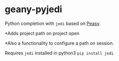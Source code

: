 # geany-pyjedi

Python completion with `jedi` based on [Peasy](https://github.com/kugel-/peasy).


*Adds project path on project open

*Also a functionality to configure a path on session.


Requires `jedi`  installed in python3
`pip install jedi`

